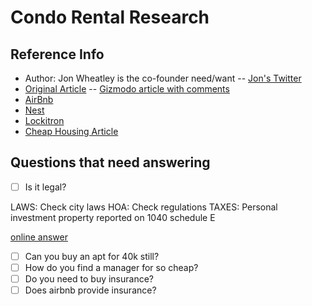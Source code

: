# Condo Rental Research
## Reference Info

- Author: Jon Wheatley is the co-founder need/want -- [Jon's Twitter][jonTwitter]
- [Original Article] -- [Gizmodo article with comments][condoRentalArticle]
- [AirBnb]
- [Nest]
- [Lockitron]
- [Cheap Housing Article][cheapHousing]


[jonTwitter]:http://twitter.com/jon
[Original Article]:http://needwant.com/p/buying-apartment-airbnb/
[condoRentalArticle]:http://gizmodo.com/i-bought-an-apartment-just-to-rent-it-out-on-airbnb-1458666661
[AirBnb]:http://airbnb.com/
[Nest]:http://nest.com/
[Lockitron]:http://lockitron.com/
[cheapHousing]:http://www.cbsnews.com/8334-505145_162-57588298/10-cheapest-u.s-cities-for-buying-a-home/


## Questions that need answering

- [ ] Is it legal? 

LAWS: Check city laws
HOA: Check regulations
TAXES: Personal investment property reported on 1040 schedule E


[online answer][legalInVegas]

[legalInVegas]:http://gizmodo.com/so-is-this-legal-in-vegas-1458685302








- [ ] Can you buy an apt for 40k still?
- [ ] How do you find a manager for so cheap?
- [ ] Do you need to buy insurance?
- [ ] Does airbnb provide insurance?